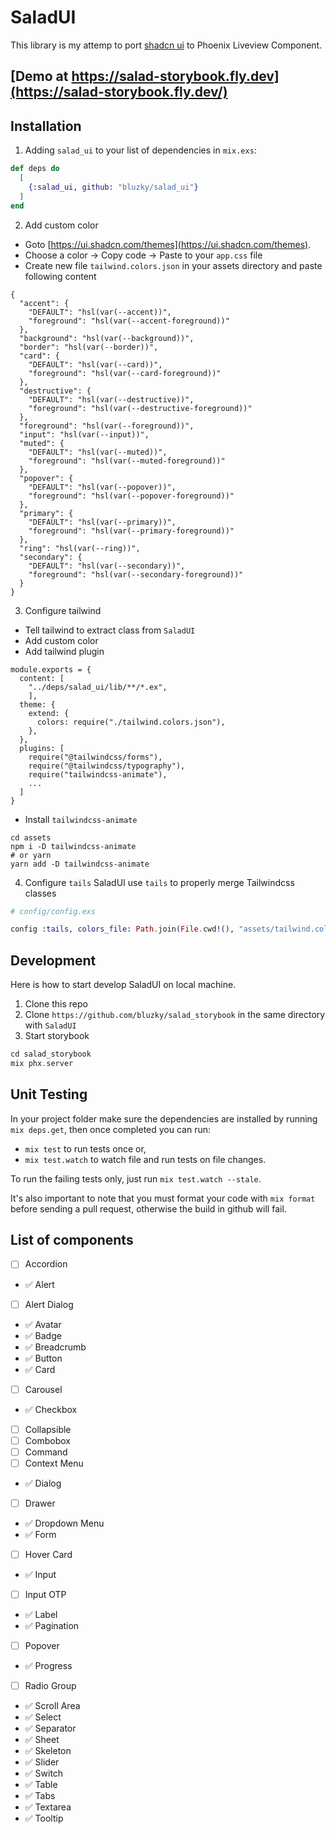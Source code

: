# SaladUI

This library is my attemp to port [shadcn ui](https://ui.shadcn.com/) to Phoenix Liveview Component.

## [Demo at https://salad-storybook.fly.dev](https://salad-storybook.fly.dev/)

## Installation

1. Adding `salad_ui` to your list of dependencies in `mix.exs`:

```elixir
def deps do
  [
    {:salad_ui, github: "bluzky/salad_ui"}
  ]
end
```

2. Add custom color
- Goto [https://ui.shadcn.com/themes](https://ui.shadcn.com/themes).
- Choose a color → Copy code → Paste to your `app.css` file
- Create new file `tailwind.colors.json` in your assets directory and paste following content
```
{
  "accent": {
    "DEFAULT": "hsl(var(--accent))",
    "foreground": "hsl(var(--accent-foreground))"
  },
  "background": "hsl(var(--background))",
  "border": "hsl(var(--border))",
  "card": {
    "DEFAULT": "hsl(var(--card))",
    "foreground": "hsl(var(--card-foreground))"
  },
  "destructive": {
    "DEFAULT": "hsl(var(--destructive))",
    "foreground": "hsl(var(--destructive-foreground))"
  },
  "foreground": "hsl(var(--foreground))",
  "input": "hsl(var(--input))",
  "muted": {
    "DEFAULT": "hsl(var(--muted))",
    "foreground": "hsl(var(--muted-foreground))"
  },
  "popover": {
    "DEFAULT": "hsl(var(--popover))",
    "foreground": "hsl(var(--popover-foreground))"
  },
  "primary": {
    "DEFAULT": "hsl(var(--primary))",
    "foreground": "hsl(var(--primary-foreground))"
  },
  "ring": "hsl(var(--ring))",
  "secondary": {
    "DEFAULT": "hsl(var(--secondary))",
    "foreground": "hsl(var(--secondary-foreground))"
  }
}
```

3. Configure tailwind
- Tell tailwind to extract class from `SaladUI`
- Add custom color
- Add tailwind plugin
```
module.exports = {
  content: [
    "../deps/salad_ui/lib/**/*.ex",
    ],
  theme: {
    extend: {
      colors: require("./tailwind.colors.json"),
    },
  },
  plugins: [
    require("@tailwindcss/forms"),
    require("@tailwindcss/typography"),
    require("tailwindcss-animate"),
    ...
  ]
}
```

- Install `tailwindcss-animate`
```
cd assets
npm i -D tailwindcss-animate
# or yarn
yarn add -D tailwindcss-animate
```

4. Configure `tails`
SaladUI use `tails` to properly merge Tailwindcss classes

```elixir
# config/config.exs

config :tails, colors_file: Path.join(File.cwd!(), "assets/tailwind.colors.json")
```


## Development

Here is how to start develop SaladUI on local machine.

1. Clone this repo
2. Clone `https://github.com/bluzky/salad_storybook` in the same directory with `SaladUI`
3. Start storybook
```ex
cd salad_storybook
mix phx.server
```

## Unit Testing

In your project folder make sure the dependencies are installed by running `mix deps.get`, then once completed you can run:

- `mix test` to run tests once or,
- `mix test.watch` to watch file and run tests on file changes.

To run the failing tests only, just run `mix test.watch --stale`.

  It's also important to note that you must format your code with `mix format` before sending a pull request, otherwise the build in github will fail.

## List of components

- [ ] Accordion
- ✅ Alert
- [ ] Alert Dialog
- ✅ Avatar
- ✅ Badge
- ✅ Breadcrumb
- ✅ Button
- ✅ Card
- [ ] Carousel
- ✅ Checkbox
- [ ] Collapsible
- [ ] Combobox
- [ ] Command
- [ ] Context Menu
- ✅ Dialog
- [ ] Drawer
- ✅ Dropdown Menu
- ✅ Form
- [ ] Hover Card
- ✅ Input
- [ ] Input OTP
- ✅ Label
- ✅ Pagination
- [ ] Popover
- ✅ Progress
- [ ] Radio Group
- ✅ Scroll Area
- ✅ Select
- ✅ Separator
- ✅ Sheet
- ✅ Skeleton
- ✅ Slider
- ✅ Switch
- ✅ Table
- ✅ Tabs
- ✅ Textarea
- ✅ Tooltip
